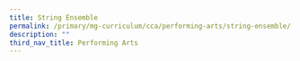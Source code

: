 ```yaml
---
title: String Ensemble
permalink: /primary/mg-curriculum/cca/performing-arts/string-ensemble/
description: ""
third_nav_title: Performing Arts
---
```

